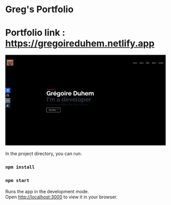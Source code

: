 # Greg's Portfolio

# Portfolio link : https://gregoireduhem.netlify.app

![Home](https://github.com/GregoireDuhem/MyPortfolio/blob/main/src/assets/Record.gif)

In the project directory, you can run:

### `npm install`

### `npm start`

Runs the app in the development mode.\
Open [http://localhost:3000](http://localhost:3000) to view it in your browser.
